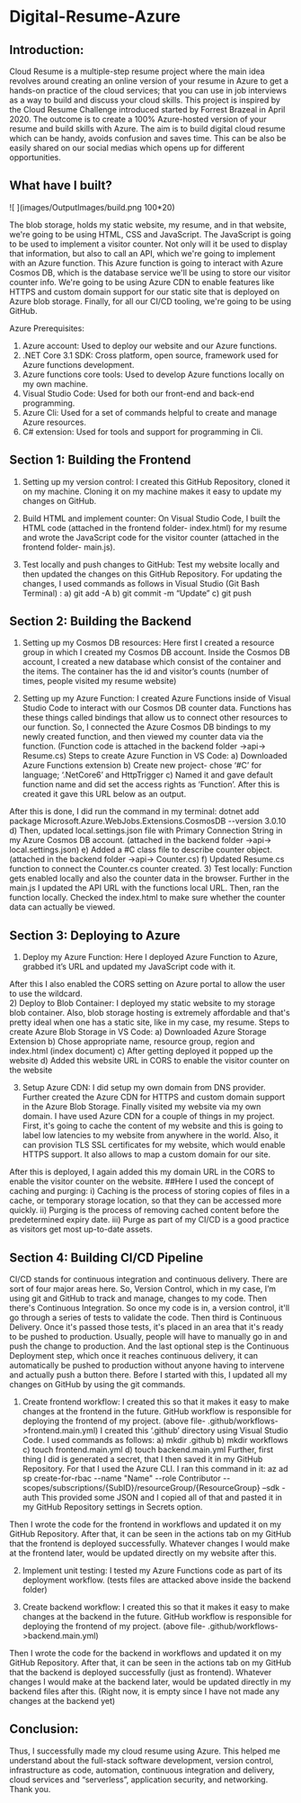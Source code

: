 # Digital-Resume-Azure
## Introduction:
Cloud Resume is a multiple-step resume project where the main idea revolves around creating an online version of your resume in Azure to get a hands-on practice of the cloud services; that you can use in job interviews as a way to build and discuss your cloud skills. This project is inspired by the Cloud Resume Challenge introduced started by Forrest Brazeal in April 2020. The outcome is to create a 100% Azure-hosted version of your resume and build skills with Azure.
The aim is to build digital cloud resume which can be handy, avoids confusion and saves time. This can be also be easily shared on our social medias which opens up for different opportunities. 

## What have I built?

  ![ ](images/OutputImages/build.png 100*20)

 The blob storage, holds my static website, my resume, and in that website, we're going to be using HTML, CSS and JavaScript. The JavaScript is going to be used to implement a visitor counter. Not only will it be used to display that information, but also to call an API, which we're going to implement with an Azure function. This Azure function is going to interact with Azure Cosmos DB, which is the database service we'll be using to store our visitor counter info. We're going to be using Azure CDN to enable features like HTTPS and custom domain support for our static site that is deployed on Azure blob storage. Finally, for all our CI/CD tooling, we're going to be using GitHub.

Azure Prerequisites:
1)	 Azure account: Used to deploy our website and our Azure functions.
2)	.NET Core 3.1 SDK: Cross platform, open source, framework used for Azure functions development.
3)	 Azure functions core tools: Used to develop Azure functions locally on my own machine.
4)	 Visual Studio Code: Used for both our front-end and back-end programming.
5)	Azure Cli: Used for a set of commands helpful to create and manage Azure resources.
6)	 C# extension: Used for tools and support for programming in Cli.


## Section 1:  Building the Frontend
 
1)	Setting up my version control: I created this GitHub Repository, cloned it on my machine. Cloning it on my machine makes it easy to update my changes on GitHub.
2)	Build HTML and implement counter: On Visual Studio Code, I built the HTML code (attached in the frontend folder- index.html) for my resume and wrote the JavaScript code for the visitor counter (attached in the frontend folder- main.js).  
 
 

3)	Test locally and push changes to GitHub: Test my website locally and then updated the changes on this GitHub Repository. 
For updating the changes, I used commands as follows in Visual Studio (Git Bash Terminal) :
a)	git add -A
b)	git commit -m “Update”
c)	git push


## Section 2:  Building the Backend
 
1)	Setting up my Cosmos DB resources: Here first I created a resource group in which I created my Cosmos DB account. Inside the Cosmos DB account, I created a new database which consist of the container and the items. The container has the id and visitor’s counts (number of times, people visited my resume website)  
 
 

2)	Setting up my Azure Function:  I created Azure Functions inside of Visual Studio Code to interact with our Cosmos DB counter data. Functions has these things called bindings that allow us to connect other resources to our function. So, I connected the Azure Cosmos DB bindings to my newly created function, and then viewed my counter data via the function. (Function code is attached in the backend folder ->api-> Resume.cs)
    Steps to create Azure Function in VS Code:
a)	Downloaded Azure Functions extension
b)	Create new project- chose ‘#C’ for language; ‘.NetCore6’ and HttpTrigger 
c)	Named it and gave default function name and did set the access rights as ‘Function’. After this is created it gave this URL below as an output.
 
After this is done, I did run the command in my terminal: 
dotnet add package Microsoft.Azure.WebJobs.Extensions.CosmosDB --version 3.0.10 
d)	Then, updated local.settings.json file with Primary Connection String in my Azure Cosmos DB account.  (attached in the backend folder ->api-> local.settings.json)
e)	 Added a #C class file to describe counter object. (attached in the backend folder ->api-> Counter.cs)
f)	Updated Resume.cs function to connect the Counter.cs counter created. 
3)	Test locally: Function gets enabled locally and also the counter data in the browser. Further in the main.js I updated the API URL with the functions local URL. Then, ran the function locally. Checked the index.html to make sure whether the counter data can actually be viewed. 


## Section 3: Deploying to Azure
 
1)	Deploy my Azure Function: Here I deployed Azure Function to Azure, grabbed it’s URL and updated my JavaScript code with it.
 
After this I also enabled the CORS setting on Azure portal to allow the user to use the wildcard.   
2)	Deploy to Blob Container: I deployed my static website to my storage blob container. Also, blob storage hosting is extremely affordable and that's pretty ideal when one has a static site, like in my case, my resume. 
Steps to create Azure Blob Storage in VS Code:
a)	Downloaded Azure Storage Extension
b)	Chose appropriate name, resource group, region and index.html (index document)
c)	After getting deployed it popped up the website
d)	Added this website URL in CORS to enable the visitor counter on the website
 
3)	Setup Azure CDN: I did setup my own domain from DNS provider. Further created the Azure CDN for HTTPS and custom domain support in the Azure Blob Storage. Finally visited my website via my own domain. I have used Azure CDN for a couple of things in my project. First, it's going to cache the content of my website and this is going to label low latencies to my website from anywhere in the world. Also, it can provision TLS SSL certificates for my website, which would enable HTTPS support. It also allows to map a custom domain for our site. 
 

After this is deployed, I again added this my domain URL in the CORS to enable the visitor counter on the website.
##Here I used the concept of caching and purging:
i)	Caching is the process of storing copies of files in a cache, or temporary storage location, so that they can be accessed more quickly.
ii)	Purging is the process of removing cached content before the predetermined expiry date.
iii)	Purge as part of my CI/CD is a good practice as visitors get most up-to-date assets.
 
 
 ## Section 4: Building CI/CD Pipeline
 
CI/CD stands for continuous integration and continuous delivery. There are sort of four major areas here. So, Version Control, which in my case, I’m using git and GitHub to track and manage, changes to my code. Then there's Continuous Integration. So once my code is in, a version control, it'll go through a series of tests to validate the code. Then third is Continuous Delivery. Once it's passed those tests, it's placed in an area that it's ready to be pushed to production. Usually, people will have to manually go in and push the change to production. And the last optional step is the Continuous Deployment step, which once it reaches continuous delivery, it can automatically be pushed to production without anyone having to intervene and actually push a button there. 
Before I started with this, I updated all my changes on GitHub by using the git commands.
1)	Create frontend workflow: I created this so that it makes it easy to make changes at the frontend in the future. GitHub workflow is responsible for deploying the frontend of my project. (above file- .github/workflows->frontend.main.yml) I created this ‘.github’ directory using Visual Studio Code. 
I used commands as follows:
a)	mkdir .github
b)	mkdir workflows
c)	touch frontend.main.yml
d)	touch backend.main.yml
Further, first thing I did is generated a secret, that I then saved it in my GitHub Repository. For that I used the Azure CLI. 
I ran this command in it:
az ad sp create-for-rbac --name "Name" --role Contributor --scopes/subscriptions/{SubID}/resourceGroup/{ResourceGroup} –sdk -auth
This provided some JSON and I copied all of that and pasted it in my GitHub Repository settings in Secrets option.
 
Then I wrote the code for the frontend in workflows and updated it on my GitHub Repository. 
After that, it can be seen in the actions tab on my GitHub that the frontend is deployed successfully. Whatever changes I would make at the frontend later, would be updated directly on my website after this.
  

2)	Implement unit testing: I tested my Azure Functions code as part of its deployment workflow. (tests files are attacked above inside the backend folder)

3)	Create backend workflow: I created this so that it makes it easy to make changes at the backend in the future. GitHub workflow is responsible for deploying the frontend of my project. (above file- .github/workflows->backend.main.yml) 

Then I wrote the code for the backend in workflows and updated it on my GitHub Repository. After that, it can be seen in the actions tab on my GitHub that the backend is deployed successfully (just as frontend). Whatever changes I would make at the backend later, would be updated directly in my backend files after this. (Right now, it is empty since I have not made any changes at the backend yet)
 

## Conclusion: 
Thus, I successfully made my cloud resume using Azure. This helped me understand about the full-stack software development, version control, infrastructure as code, automation, continuous integration and delivery, cloud services and “serverless”, application security, and networking. Thank you.

